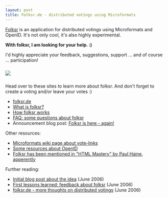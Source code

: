 ```yaml
--- 
layout: post
title: Folksr.de - distributed votings using Microformats
---
```

<p><a href="http://folksr.de/" title="Folksr - giving people a louder voice">Folksr</a> is an application for distributed votings using Microformats and OpenID. It's not only cool, it's also highly experimental.</p>

<p><strong>With folksr, I am looking for your help. :)</strong></p>

<p>I'd highly appreciate your feedback, suggestions, support ... and of course ... participation!</p>

<p><img style="margin: 10px 0px;" src="http://www.artweb-design.de/assets/2008/1/15/folksr-screenshot-3.jpg" /></p>

<p>Head over to these sites to learn more about folksr. And don't forget to create a voting and/or leave your votes :)</p>

<ul>
	<li><a href="http://folksr.de/" title="folksr - giving people a louder voice">folksr.de</a></li>
	<li><a href="http://folksr.de/about" title="What is folksr?">What is folksr?</a></li>
	<li><a href="http://folksr.de/votelinks" title="How folksr works">How folksr works</a></li>
	<li><a href="http://folksr.de/faq" title="Some questions about folksr">FAQ: some questions about folksr</a></li>
	<li>Announcement blog post: <a href="/2008/1/15/folksr-is-here-again-distributed-votings-using-microformats">Folksr is here - again!</a></li>
</ul>

<p>Other resources:</p>

<ul>
	<li><a href="http://microformats.org/wiki/vote-links" title="vote-links - Microformats">Microformats wiki page about vote-links</a></li>
	<li><a href="http://folksr.de/openid" title="What is OpenID?">Some resources about OpenID</a></li>
	<li><a href="http://htmlmastery.com/links.php" title="HTML Mastery - Semantics, Standards and Styling by Paul Haine">Folksr has been mentioned in "HTML Mastery" by Paul Haine, apperently</a></li>
</ul>

<p>Further reading:</p>

<ul>
  <li><a href="http://www.artweb-design.de/2006/6/5/distributed-votings-using-microformats" title="Distributed votings using microformats - artweb design">Initial blog post about the idea</a> (June 2006)</li>
  <li><a href="http://www.artweb-design.de/2006/6/7/first-lessons-learned-feedback-about-folksr" title="First lessons learned: feedback about folksr - artweb design">First lessons learned: feedback about folksr</a> (June 2006)</li>
  <li><a href="http://www.artweb-design.de/2006/6/14/folksr-de-more-thoughts-on-distributed-votings" title="folksr.de - more thoughts on distributed votings - artweb design">folksr.de - more thoughts on distributed votings</a> (June 2006)</li>
</ul>
